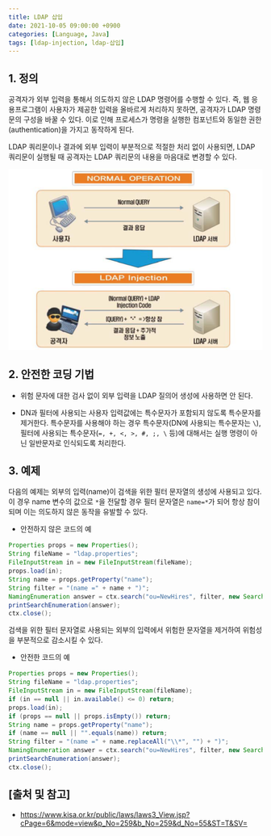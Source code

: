 ```yaml
---
title: LDAP 삽입
date: 2021-10-05 09:00:00 +0900
categories: [Language, Java]
tags: [ldap-injection, ldap-삽입]
---
```


## 1. 정의
공격자가 외부 입력을 통해서 의도하지 않은 LDAP 명령어를 수행할 수 있다. 즉, 웹 응용프로그램이 사용자가 제공한 입력을 올바르게 처리하지 못하면, 공격자가 LDAP 명령문의 구성을 바꿀 수 있다. 이로 인해 프로세스가 명령을 실행한 컴포넌트와 동일한 권한(authentication)을 가지고 동작하게 된다.

LDAP 쿼리문이나 결과에 외부 입력이 부분적으로 적절한 처리 없이 사용되면, LDAP 쿼리문이 실행될 때 공격자는 LDAP 쿼리문의 내용을 마음대로 변경할 수 있다.

![ldap-injection](/assets/img/2021-10-05-ldap-injection/ldap-injection.png)

## 2. 안전한 코딩 기법

* 위험 문자에 대한 검사 없이 외부 입력을 LDAP 질의어 생성에 사용하면 안 된다.

* DN과 필터에 사용되는 사용자 입력값에는 특수문자가 포함되지 않도록 특수문자를 제거한다. 특수문자를 사용해야 하는 경우 특수문자(DN에 사용되는 특수문자는 ```\```), 필터에 사용되는 특수문자(```=, +, <, >, #, ;, \``` 등)에 대해서는 실행 명령이 아닌 일반문자로 인식되도록 처리한다.

## 3. 예제
다음의 예제는 외부의 입력(name)이 검색을 위한 필터 문자열의 생성에 사용되고 있다. 이 경우 name 변수의 값으로 ```*```을 전달할 경우 필터 문자열은 ```name=*```가 되어 항상 참이 되며 이는 의도하지 않은 동작을 유발할 수 있다.

* 안전하지 않은 코드의 예

```java
Properties props = new Properties();
String fileName = "ldap.properties";
FileInputStream in = new FileInputStream(fileName);
props.load(in);
String name = props.getProperty("name");
String filter = "(name =" + name + ")";
NamingEnumeration answer = ctx.search("ou=NewHires", filter, new SearchControls());
printSearchEnumeration(answer);
ctx.close();
```

검색을 위한 필터 문자열로 사용되는 외부의 입력에서 위험한 문자열을 제거하여 위험성을 부분적으로 감소시킬 수 있다.

* 안전한 코드의 예

```java
Properties props = new Properties();
String fileName = "ldap.properties";
FileInputStream in = new FileInputStream(fileName);
if (in == null || in.available() <= 0) return;
props.load(in);
if (props == null || props.isEmpty()) return;
String name = props.getProperty("name");
if (name == null || "".equals(name)) return;
String filter = "(name =" + name.replaceAll("\\*", "") + ")";
NamingEnumeration answer = ctx.search("ou=NewHires", filter, new SearchControls());
printSearchEnumeration(answer);
ctx.close();
```

## [출처 및 참고]
* <https://www.kisa.or.kr/public/laws/laws3_View.jsp?cPage=6&mode=view&p_No=259&b_No=259&d_No=55&ST=T&SV=>
